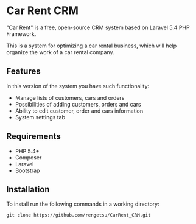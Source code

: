 # Car Rent CRM
"Car Rent" is a free, open-source CRM system based on Laravel 5.4 PHP Framework.

This is a system for optimizing a car rental business, which will help organize the work of a car rental company.

## Features

In this version of the system you have such functionality:
* Manage lists of customers, cars and orders
* Possibilities of adding customers, orders and cars
* Ability to edit customer, order and cars information
* System settings tab


## Requirements
* PHP 5.4+
* Composer
* Laravel
* Bootstrap


## Installation
 To install run the following commands in a working directory:
 ```
 git clone https://github.com/rengetsu/CarRent_CRM.git
 ```

